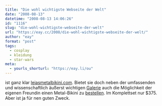 ```yaml
---
title: "Die wohl wichtigste Webseite der Welt"
date: "2008-08-13"
datetime: "2008-08-13 14:06:26"
id: "1116"
slug: "die-wohl-wichtigste-webseite-der-welt"
url: "https://eay.cc/2008/die-wohl-wichtigste-webseite-der-welt/"
author: "eay"
format: "post"
tags:
  - cosplay
  - kleidung
  - star-wars
meta:
  - yourls_shorturl: "https://eay.li/ou"
---
```


ist ganz klar [leiasmetalbikini.com](http://www.leiasmetalbikini.com/). Bietet sie doch neben der umfassenden und wissenschaftlich äußerst wichtigen [Galerie](http://www.leiasmetalbikini.com/members/fansincostume_intro.html) auch die Möglichkeit der eigenen Freundin einen Metal-Bikini zu [bestellen](http://www.leiasmetalbikini.com/buy.html). Im Komplettset nur $375. Aber ist ja für nen guten Zweck.

